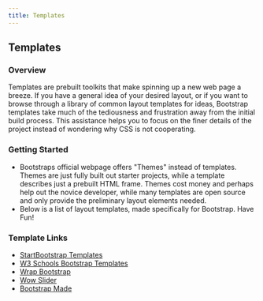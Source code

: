 ```yaml
---
title: Templates
---
```


## Templates

### Overview
Templates are prebuilt toolkits that make spinning up a new web page a breeze. If you have a general idea of your desired layout, or if you want to browse through a library of common layout templates for ideas, Bootstrap templates take much of the tediousness and frustration away from the initial build process. This assistance helps you to focus on the finer details of the project instead of wondering why CSS is not cooperating.

### Getting Started
* Bootstraps official webpage offers "Themes" instead of templates. Themes are just fully built out starter projects, while a template describes just a prebuilt HTML frame. Themes cost money and perhaps help out the novice developer, while many templates are open source and only provide the preliminary layout elements needed.
* Below is a list of layout templates, made specifically for Bootstrap. Have Fun!

### Template Links

* [StartBootstrap Templates](https://startbootstrap.com/)
* [W3 Schools Bootstrap Templates](https://www.w3schools.com/bootstrap/bootstrap_templates.asp)
* [Wrap Bootstrap](https://wrapbootstrap.com/)
* [Wow Slider](http://wowslider.com/posts/35-top-free-bootstrap-templates-2016-95.html)
* [Bootstrap Made](https://bootstrapmade.com/)
